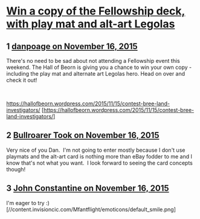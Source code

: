 # [Win a copy of the Fellowship deck, with play mat and alt-art Legolas](https://community.fantasyflightgames.com/topic/193671-win-a-copy-of-the-fellowship-deck-with-play-mat-and-alt-art-legolas/)

## 1 [danpoage on November 16, 2015](https://community.fantasyflightgames.com/topic/193671-win-a-copy-of-the-fellowship-deck-with-play-mat-and-alt-art-legolas/?do=findComment&comment=1894665)

There's no need to be sad about not attending a Fellowship event this weekend. The Hall of Beorn is giving you a chance to win your own copy - including the play mat and alternate art Legolas hero. Head on over and check it out!

 

https://hallofbeorn.wordpress.com/2015/11/15/contest-bree-land-investigators/ [https://hallofbeorn.wordpress.com/2015/11/15/contest-bree-land-investigators/]

## 2 [Bullroarer Took on November 16, 2015](https://community.fantasyflightgames.com/topic/193671-win-a-copy-of-the-fellowship-deck-with-play-mat-and-alt-art-legolas/?do=findComment&comment=1894699)

Very nice of you Dan.  I'm not going to enter mostly because I don't use playmats and the alt-art card is nothing more than eBay fodder to me and I know that's not what you want.  I look forward to seeing the card concepts though!

## 3 [John Constantine on November 16, 2015](https://community.fantasyflightgames.com/topic/193671-win-a-copy-of-the-fellowship-deck-with-play-mat-and-alt-art-legolas/?do=findComment&comment=1894967)

I'm eager to try :) [//content.invisioncic.com/Mfantflight/emoticons/default_smile.png]

